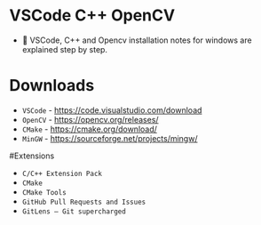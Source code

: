 # VSCode C++ OpenCV

- 🚀 VSCode, C++ and Opencv installation notes for windows are explained step by step.

# Downloads

- `VSCode` - https://code.visualstudio.com/download
- `OpenCV` - https://opencv.org/releases/
- `CMake` - https://cmake.org/download/
- `MinGW` - https://sourceforge.net/projects/mingw/


#Extensions

- `C/C++ Extension Pack`
- `CMake`
- `CMake Tools`
- `GitHub Pull Requests and Issues`
- `GitLens — Git supercharged`
